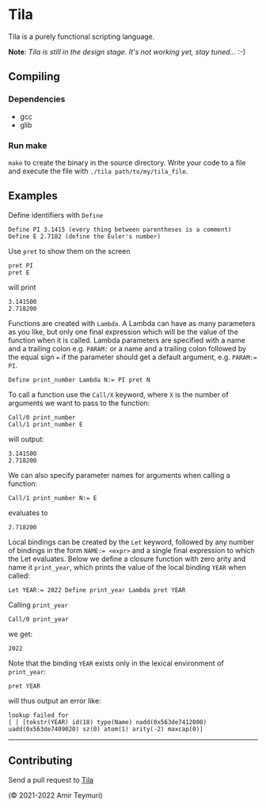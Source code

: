 # Tila

Tila is a purely functional scripting language.

**Note**: _Tila is still in the design stage. It's not working yet, stay tuned..._ :-)

## Compiling
### Dependencies
- gcc
- glib

### Run make
`make` to create the binary in the source directory. Write your code to a file and execute the file with `./tila path/to/my/tila_file`.

## Examples
Define identifiers with `Define`
```
Define PI 3.1415 (every thing between parentheses is a comment)
Define E 2.7182 (define the Euler's number)
```
Use `pret` to show them on the screen
```
pret PI
pret E
```
will print
```
3.141500
2.718200
```

Functions are created with `Lambda`. A Lambda can have as many parameters as you like, but only one final expression which will be the value of the function when it is called. Lambda parameters are specified with a name and a trailing colon e.g. `PARAM:` or a name and a trailing colon followed by the equal sign `=` if the parameter should get a default argument, e.g. `PARAM:= PI`. 
```
Define print_number Lambda N:= PI pret N
```

To call a function use the `Call/X` keyword, where `X` is the number of arguments we want to pass to the function:
```
Call/0 print_number
Call/1 print_number E
```
will output:
```
3.141500
2.718200
```
We can also specify parameter names for arguments when calling a function:
```
Call/1 print_number N:= E
```
evaluates to
```
2.718200
```

Local bindings can be created by the `Let` keyword, followed by any number of bindings in the form `NAME:= <expr>` and a single final expression to which the Let evaluates. Below we define a closure function with zero arity and name it `print_year`, which prints the value of the local binding `YEAR` when called:

```
Let YEAR:= 2022 Define print_year Lambda pret YEAR
```
Calling `print_year`
```
Call/0 print_year
```
we get:
```
2022
```
Note that the binding `YEAR` exists only in the lexical environment of `print_year`:
```
pret YEAR
```
will thus output an error like:
```
lookup failed for
| | [tokstr(YEAR) id(18) type(Name) nadd(0x563de7412000) uadd(0x563de7409020) sz(0) atom(1) arity(-2) maxcap(0)]
```

***
## Contributing

Send a pull request to [Tila](https://gitlab.com/ertpoi/tila)

(© 2021-2022 Amir Teymuri)
